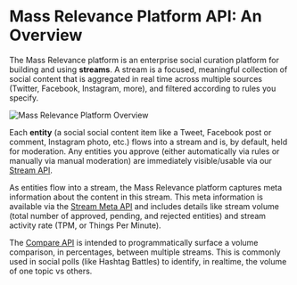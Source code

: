 # Mass Relevance Platform API: An Overview

The Mass Relevance platform is an enterprise social curation platform for building and using **streams**. A stream is a focused, meaningful collection of social content that is aggregated in real time across multiple sources (Twitter, Facebook, Instagram, more), and filtered according to rules you specify.

![Mass Relevance Platform Overview](/MassRelevance/docs/blob/master/img/platform-overview.png "Mass Relevance Platform Marketecture")

Each **entity** (a social social content item like a Tweet, Facebook post or comment, Instagram photo, etc.) flows into a stream and is, by default, held for moderation. Any entities you approve (either automatically via rules or manually via manual moderation) are immediately visible/usable via our [Stream API](/MassRelevance/docs/blob/master/dev/api/stream.md).

As entities flow into a stream, the Mass Relevance platform captures meta information about the content in this stream. This meta information is available via the [Stream Meta API](/MassRelevance/docs/blob/master/dev/api/meta.md) and includes details like stream volume (total number of approved, pending, and rejected entities) and stream activity rate (TPM, or Things Per Minute).

The [Compare API](/MassRelevance/docs/blob/master/dev/api/compare.md) is intended to programmatically surface a volume comparison, in percentages, between multiple streams. This is commonly used in social polls (like Hashtag Battles) to identify, in realtime, the volume of one topic vs others.


